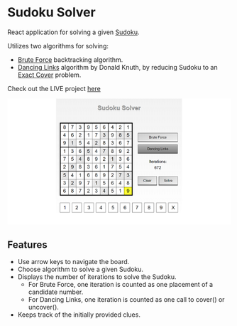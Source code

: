 # Sudoku Solver

React application for solving a given [Sudoku](https://en.wikipedia.org/wiki/Sudoku).  

Utilizes two algorithms for solving:  
* [Brute Force](https://en.wikipedia.org/wiki/Sudoku_solving_algorithms) backtracking algorithm.  
* [Dancing Links](https://arxiv.org/pdf/cs/0011047v1.pdf) algorithm by Donald Knuth, by reducing Sudoku to an [Exact Cover](https://en.wikipedia.org/wiki/Exact_cover#Sudoku) problem.

Check out the LIVE project [here](https://josephtkim.github.io/sudoku-solver/)

![Solved example](./src/images/sudoku_solver.png)

## Features  
* Use arrow keys to navigate the board.  
* Choose algorithm to solve a given Sudoku.  
* Displays the number of iterations to solve the Sudoku.  
  * For Brute Force, one iteration is counted as one placement of a candidate number.
  * For Dancing Links, one iteration is counted as one call to cover() or uncover().
* Keeps track of the initially provided clues.  